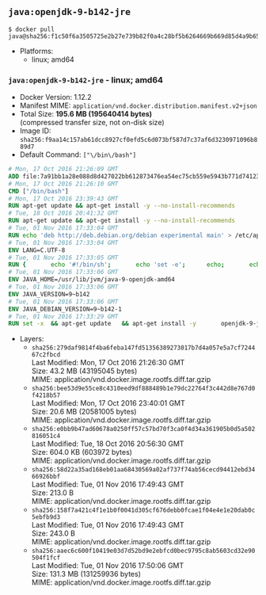 ## `java:openjdk-9-b142-jre`

```console
$ docker pull java@sha256:f1c50f6a3505725e2b27e739b82f0a4c28bf5b6264669b669d85d4a9b65bfbe7
```

-	Platforms:
	-	linux; amd64

### `java:openjdk-9-b142-jre` - linux; amd64

-	Docker Version: 1.12.2
-	Manifest MIME: `application/vnd.docker.distribution.manifest.v2+json`
-	Total Size: **195.6 MB (195640414 bytes)**  
	(compressed transfer size, not on-disk size)
-	Image ID: `sha256:f9aa14c157ab61dcc8927cf0efd5c6d073bf587d7c37af6d3230971096b889d7`
-	Default Command: `["\/bin\/bash"]`

```dockerfile
# Mon, 17 Oct 2016 21:26:09 GMT
ADD file:7a91bb1a28e088d8d427022bb612873476ea54ec75cb559e5943b771d7412386 in / 
# Mon, 17 Oct 2016 21:26:10 GMT
CMD ["/bin/bash"]
# Mon, 17 Oct 2016 23:39:43 GMT
RUN apt-get update && apt-get install -y --no-install-recommends 		ca-certificates 		curl 		wget 	&& rm -rf /var/lib/apt/lists/*
# Tue, 18 Oct 2016 20:41:32 GMT
RUN apt-get update && apt-get install -y --no-install-recommends 		bzip2 		unzip 		xz-utils 	&& rm -rf /var/lib/apt/lists/*
# Tue, 01 Nov 2016 17:33:04 GMT
RUN echo 'deb http://deb.debian.org/debian experimental main' > /etc/apt/sources.list.d/experimental.list
# Tue, 01 Nov 2016 17:33:04 GMT
ENV LANG=C.UTF-8
# Tue, 01 Nov 2016 17:33:05 GMT
RUN { 		echo '#!/bin/sh'; 		echo 'set -e'; 		echo; 		echo 'dirname "$(dirname "$(readlink -f "$(which javac || which java)")")"'; 	} > /usr/local/bin/docker-java-home 	&& chmod +x /usr/local/bin/docker-java-home
# Tue, 01 Nov 2016 17:33:06 GMT
ENV JAVA_HOME=/usr/lib/jvm/java-9-openjdk-amd64
# Tue, 01 Nov 2016 17:33:06 GMT
ENV JAVA_VERSION=9~b142
# Tue, 01 Nov 2016 17:33:06 GMT
ENV JAVA_DEBIAN_VERSION=9~b142-1
# Tue, 01 Nov 2016 17:33:29 GMT
RUN set -x 	&& apt-get update 	&& apt-get install -y 		openjdk-9-jre-headless="$JAVA_DEBIAN_VERSION" 	&& rm -rf /var/lib/apt/lists/* 	&& [ "$JAVA_HOME" = "$(docker-java-home)" ]
```

-	Layers:
	-	`sha256:279daf9814f4ba6feba147fd51356389273017b7d4a057e5a7cf724467c2fbcd`  
		Last Modified: Mon, 17 Oct 2016 21:26:30 GMT  
		Size: 43.2 MB (43195045 bytes)  
		MIME: application/vnd.docker.image.rootfs.diff.tar.gzip
	-	`sha256:bee53d9e55ce8c4310eed9df888489b1e79dc22764f3c442d8e767d0f4218b57`  
		Last Modified: Mon, 17 Oct 2016 23:40:01 GMT  
		Size: 20.6 MB (20581005 bytes)  
		MIME: application/vnd.docker.image.rootfs.diff.tar.gzip
	-	`sha256:e0bb9b47ad60678a0250ff57c57bd70f3ca0f4d34a361905b0d5a502816051c4`  
		Last Modified: Tue, 18 Oct 2016 20:56:30 GMT  
		Size: 604.0 KB (603972 bytes)  
		MIME: application/vnd.docker.image.rootfs.diff.tar.gzip
	-	`sha256:58d22a35ad168eb01aa68430569a02af737f74ab56cecd94412ebd3466926bbf`  
		Last Modified: Tue, 01 Nov 2016 17:49:43 GMT  
		Size: 213.0 B  
		MIME: application/vnd.docker.image.rootfs.diff.tar.gzip
	-	`sha256:158f7a421c4f1e1b0f0041d305cf676debb0fcae1f04e4e1e20dab0c5ebfb9d3`  
		Last Modified: Tue, 01 Nov 2016 17:49:43 GMT  
		Size: 243.0 B  
		MIME: application/vnd.docker.image.rootfs.diff.tar.gzip
	-	`sha256:aaec6c600f10419e03d7d52bd9e2ebfcd0bec9795c8ab5603cd32e90504f1fcf`  
		Last Modified: Tue, 01 Nov 2016 17:50:06 GMT  
		Size: 131.3 MB (131259936 bytes)  
		MIME: application/vnd.docker.image.rootfs.diff.tar.gzip
